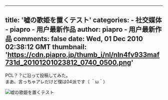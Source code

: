 
---
title: '嘘の歌姫を置くテスト'
categories: 
    - 社交媒体
    - piapro - 用户最新作品
author: piapro - 用户最新作品
comments: false
date: Wed, 01 Dec 2010 02:38:12 GMT
thumbnail: 'https://cdn.piapro.jp/thumb_i/nl/nln4fv933maf731d_20101201023812_0740_0500.png'
---

<div>   
<p class="cd_dtl_cap">PCL？？に沿って投稿してみた。<br>
まあ、言っちゃアレだけど僕は04派です（ ＾ω＾）</p><div class="illust-whole">
<img src="https://cdn.piapro.jp/thumb_i/nl/nln4fv933maf731d_20101201023812_0740_0500.png" alt="嘘の歌姫を置くテスト" referrerpolicy="no-referrer">
</div>  
</div>
            